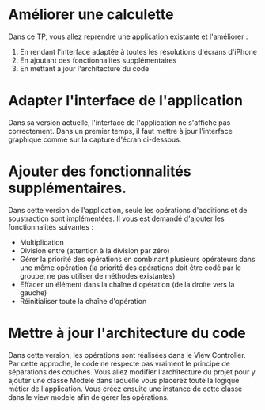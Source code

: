 # Améliorer une calculette
Dans ce TP, vous allez reprendre une application existante et l'améliorer : 
1) En rendant l'interface adaptée à toutes les résolutions d'écrans d'iPhone
2) En ajoutant des fonctionnalités supplémentaires
3) En mettant à jour l'architecture du code

# Adapter l'interface de l'application
Dans sa version actuelle, l'interface de l'application ne s'affiche pas correctement. Dans un premier temps, il faut mettre à jour l'interface graphique
comme sur la capture d'écran ci-dessous. 


# Ajouter des fonctionnalités supplémentaires. 
Dans cette version de l'application, seule les opérations d'additions et de soustraction sont implémentées. Il vous est demandé d'ajouter les fonctionnalités suivantes : 
- Multiplication 
- Division entre (attention à la division par zéro)
- Gérer la priorité des opérations en combinant plusieurs opérateurs dans une même opération (la priorité des opérations doit être codé par le groupe, ne pas utiliser de méthodes existantes)
- Effacer un élément dans la chaîne d'opération (de la droite vers la gauche) 
- Réinitialiser toute la chaîne d'opération

# Mettre à jour l'architecture du code
Dans cette version, les opérations sont réalisées dans le View Controller. Par cette approche, le code ne respecte pas vraiment le principe de séparations des couches. 
Vous allez modifier l'architecture du projet pour y ajouter une classe Modele dans laquelle vous placerez toute la logique métier de l'application. 
Vous créez ensuite une instance de cette classe dans le view modele afin de gérer les opérations. 


